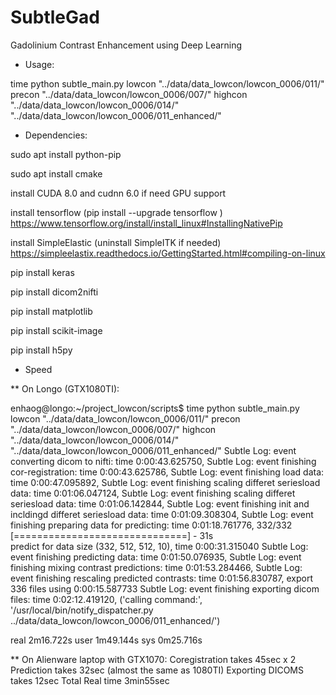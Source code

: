 # SubtleGad
Gadolinium Contrast Enhancement using Deep Learning

* Usage:

time python subtle_main.py lowcon "../data/data_lowcon/lowcon_0006/011/" precon "../data/data_lowcon/lowcon_0006/007/" highcon "../data/data_lowcon/lowcon_0006/014/" "../data/data_lowcon/lowcon_0006/011_enhanced/"

* Dependencies:

sudo apt install python-pip 

sudo apt install cmake

install CUDA 8.0 and cudnn 6.0 if need GPU support

install tensorflow  (pip install --upgrade tensorflow )
https://www.tensorflow.org/install/install_linux#InstallingNativePip

install SimpleElastic (uninstall SimpleITK if needed)
https://simpleelastix.readthedocs.io/GettingStarted.html#compiling-on-linux

pip install keras

pip install dicom2nifti

pip install matplotlib

pip install scikit-image

pip install h5py




* Speed

** On Longo (GTX1080TI):

enhaog@longo:~/project_lowcon/scripts$ time python subtle_main.py lowcon "../data/data_lowcon/lowcon_0006/011/" precon "../data/data_lowcon/lowcon_0006/007/" highcon "../data/data_lowcon/lowcon_0006/014/" "../data/data_lowcon/lowcon_0006/011_enhanced/"
Subtle Log: event converting dicom to nifti: time 0:00:43.625750, 
Subtle Log: event finishing cor-registration: time 0:00:43.625786, 
Subtle Log: event finishing load data: time 0:00:47.095892, 
Subtle Log: event finishing scaling differet seriesload data: time 0:01:06.047124, 
Subtle Log: event finishing scaling differet seriesload data: time 0:01:06.142844, 
Subtle Log: event finishing init and incldingd differet seriesload data: time 0:01:09.308304, 
Subtle Log: event finishing preparing data for predicting: time 0:01:18.761776, 
332/332 [==============================] - 31s      
predict for data size (332, 512, 512, 10), time 0:00:31.315040
Subtle Log: event finishing predicting data: time 0:01:50.076935, 
Subtle Log: event finishing mixing contrast predictions: time 0:01:53.284466, 
Subtle Log: event finishing rescaling predicted contrasts: time 0:01:56.830787, 
export 336 files using 0:00:15.587733
Subtle Log: event finishing exporting dicom files: time 0:02:12.419120, 
('calling command:', '/usr/local/bin/notify_dispatcher.py ../data/data_lowcon/lowcon_0006/011_enhanced/')

real	2m16.722s
user	1m49.144s
sys	0m25.716s

** On Alienware laptop with GTX1070:
Coregistration takes 45sec x 2
Prediction takes 32sec (almost the same as 1080TI)
Exporting DICOMS takes 12sec
Total Real time 3min55sec

